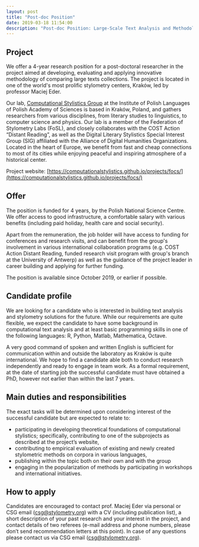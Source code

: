 ```yaml
---
layout: post
title: "Post-doc Position"
date: 2019-03-18 11:54:00
description: "Post-doc Position: Large-Scale Text Analysis and Methodological Foundations of Computational Stylistics"
---
```




## Project

We offer a 4-year research position for a post-doctoral researcher in the project aimed at developing, evaluating and applying innovative methodology of comparing large texts collections. The project is located in one of the world's most prolific stylometry centers, Kraków, led by professor Maciej Eder. 

Our lab, [Computational Stylistics Group](https://computationalstylistics.github.io/) at the Institute of Polish Languages of Polish Academy of Sciences is based in Kraków, Poland, and gathers researchers from various disciplines, from literary studies to linguistics, to computer science and physics. Our lab is a member of the Federation of Stylometry Labs (FoSL), and closely collaborates with the COST Action “Distant Reading”, as well as the Digital Literary Stylistics Special Interest Group (SIG) affiliated with the Alliance of Digital Humanities Organizations. Located in the heart of Europe, we benefit from fast and cheap connections to most of its cities while enjoying peaceful and inspiring atmosphere of a historical center.

Project website: [https://computationalstylistics.github.io/projects/focs/](https://computationalstylistics.github.io/projects/focs/)



## Offer

The position is funded for 4 years, by the Polish National Science Centre. We offer access to good infrastructure, a comfortable salary with various benefits (including paid holiday, health care and social security). 

Apart from the remuneration, the job holder will have access to funding for conferences and research visits, and can benefit from the group's involvement in various international collaboration programs (e.g. COST Action Distant Reading, funded research visit program with group's branch at the University of Antwerp) as well as the guidance of the project leader in career building and applying for further funding.

The position is available since October 2019, or earlier if possible.



## Candidate profile

We are looking for a candidate who is interested in building text analysis and stylometry solutions for the future. While our requirements are quite flexible, we expect the candidate to have some background in computational text analysis and at least basic programming skills in one of the following languages: R, Python, Matlab, Mathematica, Octave. 

A very good command of spoken and written English is sufficient for communication within and outside the laboratory as Kraków is quite international. We hope to find a candidate able both to conduct research independently and ready to engage in team work.
As a formal requirement, at the date of starting job the successful candidate must have obtained a PhD, however not earlier than within the last 7 years.



## Main duties and responsibilities

The exact tasks will be determined upon considering interest of the successful candidate but are expected to relate to:

* participating in developing theoretical foundations of computational stylistics; specifically, contributing to one of the subprojects as described at the project’s website,
* contributing to empirical evaluation of existing and newly created stylometric methods on corpora in various languages,
* publishing within the topic both on their own and with the group
* engaging in the popularization of methods by participating in workshops and international initiatives.



## How to apply

Candidates are encouraged to contact prof. Maciej Eder via personal or CSG email (csg@stylometry.org) with a CV (including publication list), a short description of your past research and your interest in the project, and contact details of two referees (e-mail address and phone numbers, please don’t send recommendation letters at this point). In case of any questions please contact us via CSG email (csg@stylometry.org).



